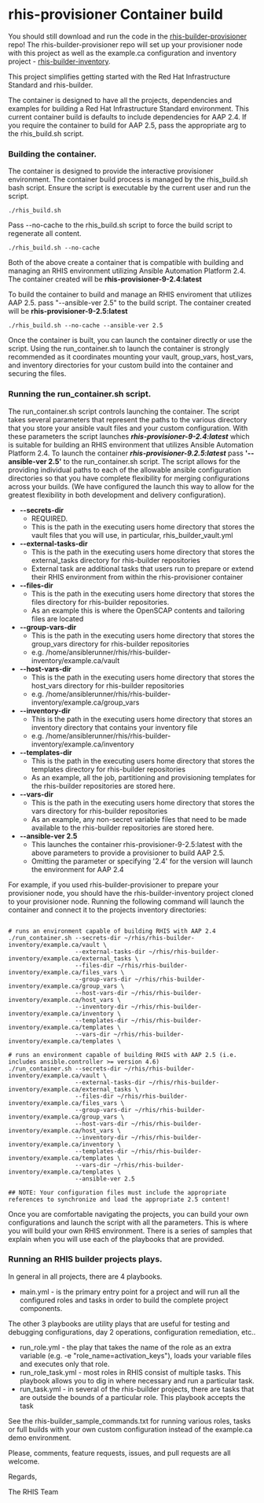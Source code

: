# rhis-provisioner Container build

You should still download and run the code in the [rhis-builder-provisioner](https://github.com/parmstro/rhis-builder-provisioner) repo! The rhis-builder-provisioner repo will set up your provisioner node with this project as well as the example.ca configuration and inventory project - [rhis-builder-inventory](https://github.com/parmstro/rhis-builder-provisioner). 

This project simplifies getting started with the Red Hat Infrastructure Standard and rhis-builder.

The container is designed to have all the projects, dependencies and examples for building a Red Hat Infrastructure Standard environment.
This current container build is defaults to include dependencies for AAP 2.4. If you require the container to build for AAP 2.5, pass the appropriate arg to the rhis_build.sh script.

### Building the container.

The container is designed to provide the interactive provisioner environment.
The container build process is managed by the rhis_build.sh bash script. Ensure the script is executable by the current user and run the script.

~~~
./rhis_build.sh
~~~

Pass --no-cache to the rhis_build.sh script to force the build script to regenerate all content.

~~~
./rhis_build.sh --no-cache
~~~

Both of the above create a container that is compatible with building and managing an RHIS environment utilizing Ansible Automation Platform 2.4. The container created will be **rhis-provisioner-9-2.4:latest**

To build the container to build and manage an RHIS enviroment that utilizes AAP 2.5. pass "--ansible-ver 2.5" to the build script. The container created will be **rhis-provisioner-9-2.5:latest**

~~~
./rhis_build.sh --no-cache --ansible-ver 2.5
~~~

Once the container is built, you can launch the container directly or use the script.
Using the run_container.sh to launch the container is strongly recommended as it coordinates mounting your vault, group_vars, host_vars, and inventory directories for your custom build into the container and securing the files. 

### Running the run_container.sh script.

The run_container.sh script controls launching the container. The script takes several parameters that represent the paths to the various directory that you store your ansible vault files and your custom configuration. With these parameters the script launches ***rhis-provisioner-9-2.4:latest*** which is suitable for building an RHIS environment that utilizes Ansible Automation Platform 2.4. To launch the container ***rhis-provisioner-9.2.5:latest*** pass **'--ansible-ver 2.5'** to the run_container.sh script. The script allows for the providing individual paths to each of the allowable ansible configuration directories so that you have complete flexibility for merging configurations across your builds. (We have configured the launch this way to allow for the greatest flexibility in both development and delivery configuration).

* **--secrets-dir**   
    * REQUIRED. 
    * This is the path in the executing users home directory that stores the vault files that you will use, in particular, rhis_builder_vault.yml
* **--external-tasks-dir**
    * This is the path in the executing users home directory that stores the external_tasks directory for rhis-builder repositories
    * External task are additional tasks that users run to prepare or extend their RHIS environment from within the rhis-provisioner container
* **--files-dir**
    * This is the path in the executing users home directory that stores the files directory for rhis-builder repositories. 
    * As an example this is where the OpenSCAP contents and tailoring files are located
* **--group-vars-dir**
    * This is the path in the executing users home directory that stores the group_vars directory for rhis-builder repositories
    * e.g. /home/ansiblerunner/rhis/rhis-builder-inventory/example.ca/vault
* **--host-vars-dir**
    * This is the path in the executing users home directory that stores the host_vars directory for rhis-builder repositories
    * e.g. /home/ansiblerunner/rhis/rhis-builder-inventory/example.ca/group_vars
* **--inventory-dir**
    * This is the path in the executing users home directory that stores an inventory directory that contains your inventory file
    * e.g. /home/ansiblerunner/rhis/rhis-builder-inventory/example.ca/inventory
* **--templates-dir**
    * This is the path in the executing users home directory that stores the templates directory for rhis-builder repositories
    * As an example, all the job, partitioning and provisioning templates for the rhis-builder repositories are stored here.
* **--vars-dir**
    * This is the path in the executing users home directory that stores the vars directory for rhis-builder repositories
    * As an example, any non-secret variable files that need to be made available to the rhis-builder repositories are stored here.
* **--ansible-ver 2.5**
    * This launches the container rhis-provisioner-9-2.5:latest with the above parameters to provide a provisioner to build AAP 2.5.
    * Omitting the parameter or specifying '2.4' for the version will launch the environment for AAP 2.4

For example, if you used rhis-builder-provisioner to prepare your provisioner node, you should have the rhis-builder-inventory project cloned to your provisioner node. Running the following command will launch the container and connect it to the projects inventory directories:

~~~

# runs an environment capable of building RHIS with AAP 2.4
./run_container.sh --secrets-dir ~/rhis/rhis-builder-inventory/example.ca/vault \
                   --external-tasks-dir ~/rhis/rhis-builder-inventory/example.ca/external_tasks \
                   --files-dir ~/rhis/rhis-builder-inventory/example.ca/files_vars \
                   --group-vars-dir ~/rhis/rhis-builder-inventory/example.ca/group_vars \
                   --host-vars-dir ~/rhis/rhis-builder-inventory/example.ca/host_vars \
                   --inventory-dir ~/rhis/rhis-builder-inventory/example.ca/inventory \
                   --templates-dir ~/rhis/rhis-builder-inventory/example.ca/templates \
                   --vars-dir ~/rhis/rhis-builder-inventory/example.ca/templates \

# runs an environment capable of building RHIS with AAP 2.5 (i.e. includes ansible.controller >= version 4.6)
./run_container.sh --secrets-dir ~/rhis/rhis-builder-inventory/example.ca/vault \
                   --external-tasks-dir ~/rhis/rhis-builder-inventory/example.ca/external_tasks \
                   --files-dir ~/rhis/rhis-builder-inventory/example.ca/files_vars \
                   --group-vars-dir ~/rhis/rhis-builder-inventory/example.ca/group_vars \
                   --host-vars-dir ~/rhis/rhis-builder-inventory/example.ca/host_vars \
                   --inventory-dir ~/rhis/rhis-builder-inventory/example.ca/inventory \
                   --templates-dir ~/rhis/rhis-builder-inventory/example.ca/templates \
                   --vars-dir ~/rhis/rhis-builder-inventory/example.ca/templates \
                   --ansible-ver 2.5

## NOTE: Your configuration files must include the appropriate references to synchronize and load the appropriate 2.5 content!

~~~

Once you are comfortable navigating the projects, you can build your own configurations and launch the script with all the parameters.
This is where you will build your own RHIS environment.
There is a series of samples that explain when you will use each of the playbooks that are provided.

### Running an RHIS builder projects plays.

In general in all projects, there are 4 playbooks.

- main.yml - is the primary entry point for a project and will run all the configured roles and tasks in order to build the complete project components.

The other 3 playbooks are utility plays that are useful for testing and debugging configurations, day 2 operations, configuration remediation, etc..

- run_role.yml - the play that takes the name of the role as an extra variable (e.g. -e "role_name=activation_keys"), loads your variable files and executes only that role.
- run_role_task.yml - most roles in RHIS consist of multiple tasks. This playbook allows you to dig in where necessary and run a particular task.
- run_task.yml - in several of the rhis-builder projects, there are tasks that are outside the bounds of a particular role. This playbook accepts the task

See the rhis-builder_sample_commands.txt for running various roles, tasks or full builds with your own custom configuration instead of the example.ca demo environment.

Please, comments, feature requests, issues, and pull requests are all welcome.

Regards,

The RHIS Team

